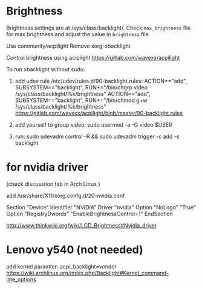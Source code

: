 # Brightness
Brightness settings are at /sys/class/backlight/<driver>.
Check `max_brightness` file for max brightness and adjust the value in
`brightness` file.

Use community/acpilight
Remove xorg-xbacklight

Control brightness using aciplight
https://gitlab.com/wavexx/acpilight

To run xbacklight without sudo:
1) add udev rule /etc/udev/rules.d/90-backlight.rules:
ACTION=="add", SUBSYSTEM=="backlight", RUN+="/bin/chgrp video /sys/class/backlight/%k/brightness"
ACTION=="add", SUBSYSTEM=="backlight", RUN+="/bin/chmod g+w /sys/class/backlight/%k/brightness"
https://gitlab.com/wavexx/acpilight/blob/master/90-backlight.rules

1) add yourself to group video: sudo usermod -a -G video $USER

2) run: sudo udevadm control -R && sudo udevadm trigger -c add -s backlight



# for nvidia driver
(check discusstion tab in Arch Linux )

add /usr/share/X11/xorg.confg.d/20-nvidia.conf

Section "Device"
	Identifier "NVIDIA"
	Driver "nvidia"
	Option "NoLogo" "True"
	Option "RegistryDwords" "EnableBrightnessControl=1"
EndSection

http://www.thinkwiki.org/wiki/LCD_Brightness#Nvidia_driver



# Lenovo y540 (not needed)
add kernel paramter: acpi_backlight=vendor
https://wiki.archlinux.org/index.php/Backlight#Kernel_command-line_options


